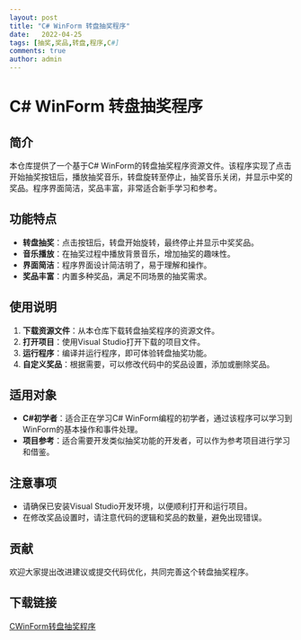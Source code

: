 ```yaml
---
layout: post
title: "C# WinForm 转盘抽奖程序"
date:   2022-04-25
tags: [抽奖,奖品,转盘,程序,C#]
comments: true
author: admin
---
```

# C# WinForm 转盘抽奖程序

## 简介

本仓库提供了一个基于C# WinForm的转盘抽奖程序资源文件。该程序实现了点击开始抽奖按钮后，播放抽奖音乐，转盘旋转至停止，抽奖音乐关闭，并显示中奖的奖品。程序界面简洁，奖品丰富，非常适合新手学习和参考。

## 功能特点

- **转盘抽奖**：点击按钮后，转盘开始旋转，最终停止并显示中奖奖品。
- **音乐播放**：在抽奖过程中播放背景音乐，增加抽奖的趣味性。
- **界面简洁**：程序界面设计简洁明了，易于理解和操作。
- **奖品丰富**：内置多种奖品，满足不同场景的抽奖需求。

## 使用说明

1. **下载资源文件**：从本仓库下载转盘抽奖程序的资源文件。
2. **打开项目**：使用Visual Studio打开下载的项目文件。
3. **运行程序**：编译并运行程序，即可体验转盘抽奖功能。
4. **自定义奖品**：根据需要，可以修改代码中的奖品设置，添加或删除奖品。

## 适用对象

- **C#初学者**：适合正在学习C# WinForm编程的初学者，通过该程序可以学习到WinForm的基本操作和事件处理。
- **项目参考**：适合需要开发类似抽奖功能的开发者，可以作为参考项目进行学习和借鉴。

## 注意事项

- 请确保已安装Visual Studio开发环境，以便顺利打开和运行项目。
- 在修改奖品设置时，请注意代码的逻辑和奖品的数量，避免出现错误。

## 贡献

欢迎大家提出改进建议或提交代码优化，共同完善这个转盘抽奖程序。

## 下载链接

[CWinForm转盘抽奖程序](https://pan.quark.cn/s/657999023a1f)